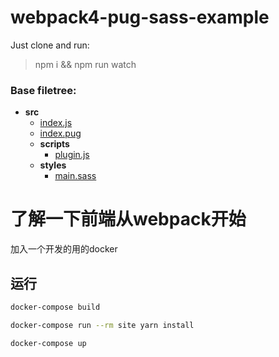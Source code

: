 # webpack4-pug-sass-example

Just clone and run:
>npm i && npm run watch

### Base filetree:
- __src__
  - [index.js](src/index.js)
  - [index.pug](src/index.pug)
  - __scripts__
    - [plugin.js](src/scripts/plugin.js)
  - __styles__
    - [main.sass](src/styles/main.sass)

# 了解一下前端从webpack开始

加入一个开发的用的docker

## 运行

```bash
docker-compose build

docker-compose run --rm site yarn install

docker-compose up
```
